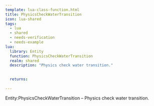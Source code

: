 ```yaml
---
template: lua-class-function.html
title: PhysicsCheckWaterTransition
icon: lua-shared
tags:
  - lua
  - shared
  - needs-verification
  - needs-example
lua:
  library: Entity
  function: PhysicsCheckWaterTransition
  realm: shared
  description: "Physics check water transition."
  
  
  returns:
    
---
```


<div class="lua__search__keywords">
Entity:PhysicsCheckWaterTransition &#x2013; Physics check water transition.
</div>
